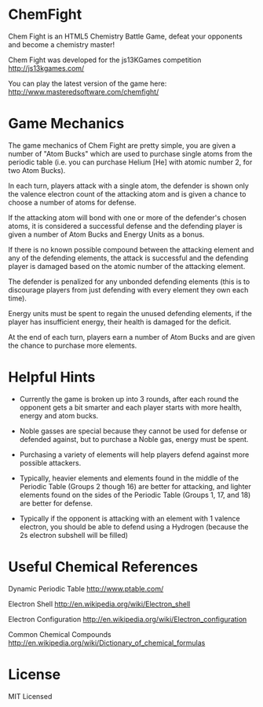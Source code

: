 ChemFight
=========

Chem Fight is an HTML5 Chemistry Battle Game, defeat your opponents and become a chemistry master!

Chem Fight was developed for the js13KGames competition http://js13kgames.com/

You can play the latest version of the game here: http://www.masteredsoftware.com/chemfight/

Game Mechanics
==============
The game mechanics of Chem Fight are pretty simple, you are given a number of "Atom Bucks"
which are used to purchase single atoms from the periodic table (i.e. you can purchase Helium [He] with atomic number 2, for two Atom Bucks).

In each turn, players attack with a single atom, the defender is shown only the valence electron count of the attacking atom
and is given a chance to choose a number of atoms for defense.

If the attacking atom will bond with one or more of the defender's chosen atoms,
it is considered a successful defense and the defending player is given a number of Atom Bucks and Energy Units as a bonus.

If there is no known possible compound between the attacking element and any of the defending elements,
the attack is successful and the defending player is damaged based on the atomic number of the attacking element.

The defender is penalized for any unbonded defending elements (this is to discourage players from just defending with every element they own each time).

Energy units must be spent to regain the unused defending elements, if the player has insufficient energy,
their health is damaged for the deficit.

At the end of each turn, players earn a number of Atom Bucks and are given the chance to purchase more elements.


Helpful Hints
=============
* Currently the game is broken up into 3 rounds, after each round the opponent gets a bit smarter and each player starts with more health, energy and atom bucks.

* Noble gasses are special because they cannot be used for defense or defended against, but to purchase a Noble gas, energy must be spent.

* Purchasing a variety of elements will help players defend against more possible attackers.

* Typically, heavier elements and elements found in the middle of the Periodic Table (Groups 2 though 16) are better for attacking, and lighter elements found on the sides of the Periodic Table (Groups 1, 17, and 18) are better for defense.

* Typically if the opponent is attacking with an element with 1 valence electron, you should be able to defend using a Hydrogen (because the 2s electron subshell will be filled)

Useful Chemical References
==========================
Dynamic Periodic Table http://www.ptable.com/

Electron Shell http://en.wikipedia.org/wiki/Electron_shell

Electron Configuration http://en.wikipedia.org/wiki/Electron_configuration

Common Chemical Compounds http://en.wikipedia.org/wiki/Dictionary_of_chemical_formulas

License 
=======
MIT Licensed
